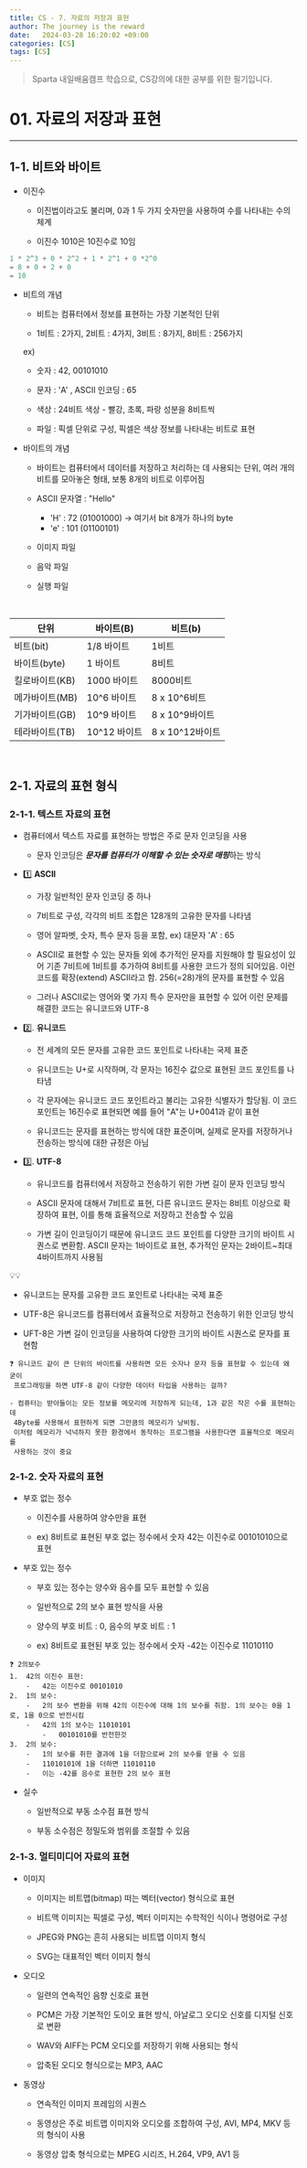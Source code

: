 ```yaml
---
title: CS - 7. 자료의 저장과 표현
author: The journey is the reward
date:   2024-03-28 16:20:02 +09:00
categories: [CS]
tags: [CS]
---
```


> Sparta 내일배움캠프 학습으로, CS강의에 대한 공부를 위한 필기입니다.


# 01. 자료의 저장과 표현

---
## 1-1. 비트와 바이트

- 이진수 
	- 이진법이라고도 불리며, 0과 1 두 가지 숫자만을 사용하여 수를 나타내는 수의 체계
	
	- 이진수 1010은 10진수로 10임

```java
1 * 2^3 + 0 * 2^2 + 1 * 2^1 + 0 *2^0
= 8 + 0 + 2 + 0
= 10
```

- 비트의 개념

	- 비트는 컴퓨터에서 정보를 표현하는 가장 기본적인 단위

	- 1비트 : 2가지, 2비트 : 4가지, 3비트 : 8가지, 8비트 : 256가지

	ex)
	- 숫자 : 42,  00101010
	
	- 문자 : 'A' ,  ASCII 인코딩 : 65
	- 색상 : 24비트 색상 - 빨강, 초록, 파랑 성분을 8비트씩
	- 파일 : 픽셀 단위로 구성, 픽셀은 색상 정보를 나타내는 비트로 표현

- 바이트의 개념
	- 바이트는 컴퓨터에서 데이터를 저장하고 처리하는 데 사용되는 단위, 여러 개의 비트를 모아놓은 형태, 보통 8개의 비트로 이루어짐
	
	- ASCII 문자열 : "Hello"
		- 'H' : 72  (01001000) -> 여기서 bit 8개가 하나의 byte
		- 'e' : 101 (01100101)
	
	- 이미지 파일 
	- 음악 파일
	- 실행 파일

<br>

| 단위 | 바이트(B) | 비트(b)|
|--|--|--|
|비트(bit) |1/8 바이트  |1비트 |
|바이트(byte)  |1 바이트 |8비트 |
| 킬로바이트(KB) |1000 바이트  |8000비트 |
|메가바이트(MB)  |10^6 바이트  |8 x 10^6비트 |
|기가바이트(GB)  |10^9 바이트  |8 x 10^9바이트 |
|테라바이트(TB)  |10^12 바이트  |8 x 10^12바이트 |

<br>


## 2-1. 자료의 표현 형식

### 2-1-1. 텍스트 자료의 표현

- 컴퓨터에서 텍스트 자료를 표현하는 방법은 주로 문자 인코딩을 사용
	- 문자 인코딩은 ***문자를 컴퓨터가 이해할 수 있는 숫자로 매핑***하는 방식

- 1️⃣ **ASCII**
	- 가장 일반적인 문자 인코딩 중 하나
	
	- 7비트로 구성, 각각의 비트 조합은 128개의 고유한 문자를 나타냄
	- 영어 알파벳, 숫자, 특수 문자 등을 포함, ex) 대문자 'A' : 65
	- ASCII로 표현할 수 있는 문자들 외에 추가적인 문자를 지원해야 할 필요성이 있어 기존 7비트에 1비트를 추가하여 8비트를 사용한 코드가 정의 되어있음. 이런 코드를 확장(extend) ASCII라고 함. 256(=28)개의 문자를 표현할 수 있음
	- 그러나 ASCII로는 영어와 몇 가지 특수 문자만을 표현할 수 있어 이런 문제를 해결한 코드는 유니코드와 UTF-8



- 2️⃣. **유니코드**

	- 전 세계의 모든 문자를 고유한 코드 포인트로 나타내는 국제 표준

    - 유니코드는 U+로 시작하며, 각 문자는 16진수 값으로 표현된 코드 포인트를 나타냄
    - 각 문자에는 유니코드 코드 포인트라고 불리는 고유한 식별자가 할당됨. 이 코드 포인트는 16진수로 표현되면 예를 들어 "A"는 U+0041과 같이 표현
    - 유니코드는 문자를 표현하는 방식에 대한 표준이며, 실제로 문자를 저장하거나 전송하는 방식에 대한 규정은 아님

- 3️⃣. **UTF-8**
	- 유니코드를 컴퓨터에서 저장하고 전송하기 위한 가변 길이 문자 인코딩 방식
	
	- ASCII 문자에 대해서 7비트로 표현, 다른 유니코드 문자는 8비트 이상으로 확장하여 표현, 이를 통해 효율적으로 저장하고 전송할 수 있음
	- 가변 길이 인코딩이기 때문에 유니코드 코드 포인트를 다양한 크기의 바이트 시퀀스로 변환함. ASCII 문자는 1바이트로 표현, 추가적인 문자는 2바이트~최대 4바이트까지 사용됨
	
💡💡

- 유니코드는 문자를 고유한 코드 포인트로 나타내는 국제 표준
	
- UTF-8은 유니코드를 컴퓨터에서 효율적으로 저장하고 전송하기 위한 인코딩 방식

- UFT-8은 가변 길이 인코딩을 사용하여 다양한 크기의 바이트 시퀀스로 문자를 표현함

```
❓ 유니코드 같이 큰 단위의 바이트를 사용하면 모든 숫자나 문자 등을 표현할 수 있는데 왜 굳이
 프로그래밍을 하면 UTF-8 같이 다양한 데이터 타입을 사용하는 걸까?

- 컴퓨터는 받아들이는 모든 정보를 메모리에 저장하게 되는데, 1과 같은 작은 수를 표현하는데
 4Byte를 사용해서 표현하게 되면 그만큼의 메모리가 낭비됨. 
 이처럼 메모리가 넉넉하지 못한 환경에서 동작하는 프로그램을 사용한다면 효율적으로 메모리를 
 사용하는 것이 중요
```


### 2-1-2. 숫자 자료의 표현
- 부호 없는 정수
	- 이진수를 사용하여 양수만을 표현
	
	- ex) 8비트로 표현된 부호 없는 정수에서 숫자 42는 이진수로 00101010으로 표현

- 부호 있는 정수
	- 부호 있는 정수는 양수와 음수를 모두 표현할 수 있음

	- 일반적으로 2의 보수 표현 방식을 사용

	- 양수의 부호 비트 : 0, 음수의 부호 비트 : 1
	- ex) 8비트로 표현된 부호 있는 정수에서 숫자 -42는 이진수로 11010110

```
❓ 2의보수
1.  42의 이진수 표현:
    -   42는 이진수로 00101010
2.  1의 보수:
    -   2의 보수 변환을 위해 42의 이진수에 대해 1의 보수를 취함. 1의 보수는 0을 1로, 1을 0으로 반전시킴
    -   42의 1의 보수는 11010101
        -   00101010를 반전한것
3.  2의 보수:
    -   1의 보수를 취한 결과에 1을 더함으로써 2의 보수를 얻을 수 있음
    -   11010101에 1을 더하면 11010110
    -   이는 -42를 음수로 표현한 2의 보수 표현
```

- 실수
	- 일반적으로 부동 소수점 표현 방식
	
	- 부동 소수점은 정밀도와 범위를 조절할 수 있음
	
### 2-1-3. 멀티미디어 자료의 표현
- 이미지
	- 이미지는 비트맵(bitmap) 떠는 벡터(vector) 형식으로 표현

	- 비트맥 이미지는 픽셀로 구성, 벡터 이미지는 수학적인 식이나 명령어로 구성
	- JPEG와 PNG는 흔히 사용되는 비트맵 이미지 형식
	- SVG는 대표적인 벡터 이미지 형식

- 오디오
	- 일련의 연속적인 음향 신호로 표현
	
	- PCM은 가장 기본적인 도이오 표현 방식, 아날로그 오디오 신호를 디지털 신호로 변환
	- WAV와 AIFF는 PCM 오디오를 저장하기 위해 사용되는 형식
	- 압축된 오디오 형식으로는 MP3, AAC

- 동영상
	- 연속적인 이미지 프레임의 시퀀스
	
	- 동영상은 주로 비트맵 이미지와 오디오를 조합하여 구성, AVI, MP4, MKV 등의 형식이 사용
	- 동영상 압축 형식으로는 MPEG 시리즈, H.264, VP9, AV1 등